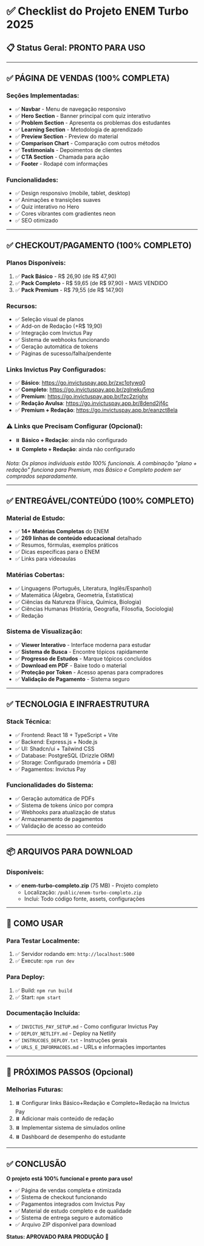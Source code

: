 # ✅ Checklist do Projeto ENEM Turbo 2025

## 📋 Status Geral: PRONTO PARA USO

---

## ✅ PÁGINA DE VENDAS (100% COMPLETA)

### Seções Implementadas:
- ✅ **Navbar** - Menu de navegação responsivo
- ✅ **Hero Section** - Banner principal com quiz interativo
- ✅ **Problem Section** - Apresenta os problemas dos estudantes
- ✅ **Learning Section** - Metodologia de aprendizado
- ✅ **Preview Section** - Preview do material
- ✅ **Comparison Chart** - Comparação com outros métodos
- ✅ **Testimonials** - Depoimentos de clientes
- ✅ **CTA Section** - Chamada para ação
- ✅ **Footer** - Rodapé com informações

### Funcionalidades:
- ✅ Design responsivo (mobile, tablet, desktop)
- ✅ Animações e transições suaves
- ✅ Quiz interativo no Hero
- ✅ Cores vibrantes com gradientes neon
- ✅ SEO otimizado

---

## ✅ CHECKOUT/PAGAMENTO (100% COMPLETO)

### Planos Disponíveis:
1. ✅ **Pack Básico** - R$ 26,90 (de R$ 47,90)
2. ✅ **Pack Completo** - R$ 59,65 (de R$ 97,90) - MAIS VENDIDO
3. ✅ **Pack Premium** - R$ 79,55 (de R$ 147,90)

### Recursos:
- ✅ Seleção visual de planos
- ✅ Add-on de Redação (+R$ 19,90)
- ✅ Integração com Invictus Pay
- ✅ Sistema de webhooks funcionando
- ✅ Geração automática de tokens
- ✅ Páginas de sucesso/falha/pendente

### Links Invictus Pay Configurados:
- ✅ **Básico**: https://go.invictuspay.app.br/zxc1otywq0
- ✅ **Completo**: https://go.invictuspay.app.br/zglneku5mq
- ✅ **Premium**: https://go.invictuspay.app.br/fzc2zrighx
- ✅ **Redação Avulsa**: https://go.invictuspay.app.br/8dend2jf4c
- ✅ **Premium + Redação**: https://go.invictuspay.app.br/eanzct8ela

### ⚠️ Links que Precisam Configurar (Opcional):
- ⏸️ **Básico + Redação**: ainda não configurado
- ⏸️ **Completo + Redação**: ainda não configurado

*Nota: Os planos individuais estão 100% funcionais. A combinação "plano + redação" funciona para Premium, mas Básico e Completo podem ser comprados separadamente.*

---

## ✅ ENTREGÁVEL/CONTEÚDO (100% COMPLETO)

### Material de Estudo:
- ✅ **14+ Matérias Completas** do ENEM
- ✅ **269 linhas de conteúdo educacional** detalhado
- ✅ Resumos, fórmulas, exemplos práticos
- ✅ Dicas específicas para o ENEM
- ✅ Links para videoaulas

### Matérias Cobertas:
- ✅ Linguagens (Português, Literatura, Inglês/Espanhol)
- ✅ Matemática (Álgebra, Geometria, Estatística)
- ✅ Ciências da Natureza (Física, Química, Biologia)
- ✅ Ciências Humanas (História, Geografia, Filosofia, Sociologia)
- ✅ Redação

### Sistema de Visualização:
- ✅ **Viewer Interativo** - Interface moderna para estudar
- ✅ **Sistema de Busca** - Encontre tópicos rapidamente
- ✅ **Progresso de Estudos** - Marque tópicos concluídos
- ✅ **Download em PDF** - Baixe todo o material
- ✅ **Proteção por Token** - Acesso apenas para compradores
- ✅ **Validação de Pagamento** - Sistema seguro

---

## ✅ TECNOLOGIA E INFRAESTRUTURA

### Stack Técnica:
- ✅ Frontend: React 18 + TypeScript + Vite
- ✅ Backend: Express.js + Node.js
- ✅ UI: Shadcn/ui + Tailwind CSS
- ✅ Database: PostgreSQL (Drizzle ORM)
- ✅ Storage: Configurado (memória + DB)
- ✅ Pagamentos: Invictus Pay

### Funcionalidades do Sistema:
- ✅ Geração automática de PDFs
- ✅ Sistema de tokens único por compra
- ✅ Webhooks para atualização de status
- ✅ Armazenamento de pagamentos
- ✅ Validação de acesso ao conteúdo

---

## 📦 ARQUIVOS PARA DOWNLOAD

### Disponíveis:
- ✅ **enem-turbo-completo.zip** (75 MB) - Projeto completo
  - Localização: `/public/enem-turbo-completo.zip`
  - Inclui: Todo código fonte, assets, configurações

---

## 🚀 COMO USAR

### Para Testar Localmente:
1. ✅ Servidor rodando em: `http://localhost:5000`
2. ✅ Execute: `npm run dev`

### Para Deploy:
1. ✅ Build: `npm run build`
2. ✅ Start: `npm start`

### Documentação Incluída:
- ✅ `INVICTUS_PAY_SETUP.md` - Como configurar Invictus Pay
- ✅ `DEPLOY_NETLIFY.md` - Deploy na Netlify
- ✅ `INSTRUCOES_DEPLOY.txt` - Instruções gerais
- ✅ `URLS_E_INFORMACOES.md` - URLs e informações importantes

---

## 🎯 PRÓXIMOS PASSOS (Opcional)

### Melhorias Futuras:
1. ⏸️ Configurar links Básico+Redação e Completo+Redação na Invictus Pay
2. ⏸️ Adicionar mais conteúdo de redação
3. ⏸️ Implementar sistema de simulados online
4. ⏸️ Dashboard de desempenho do estudante

---

## ✅ CONCLUSÃO

**O projeto está 100% funcional e pronto para uso!**

- ✅ Página de vendas completa e otimizada
- ✅ Sistema de checkout funcionando
- ✅ Pagamentos integrados com Invictus Pay
- ✅ Material de estudo completo e de qualidade
- ✅ Sistema de entrega seguro e automático
- ✅ Arquivo ZIP disponível para download

**Status: APROVADO PARA PRODUÇÃO** 🚀
